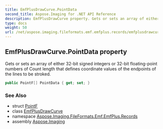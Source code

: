 ```yaml
---
title: EmfPlusDrawCurve.PointData
second_title: Aspose.Imaging for .NET API Reference
description: EmfPlusDrawCurve property. Gets or sets an array of either 32bit signed integers or 32bit floatingpoint numbers of Count length that defines coordinate values of the endpoints of the lines to be stroked
type: docs
weight: 50
url: /net/aspose.imaging.fileformats.emf.emfplus.records/emfplusdrawcurve/pointdata/
---
```

## EmfPlusDrawCurve.PointData property

Gets or sets an array of either 32-bit signed integers or 32-bit floating-point numbers of Count length that defines coordinate values of the endpoints of the lines to be stroked.

```csharp
public PointF[] PointData { get; set; }
```

### See Also

* struct [PointF](../../../aspose.imaging/pointf/)
* class [EmfPlusDrawCurve](../)
* namespace [Aspose.Imaging.FileFormats.Emf.EmfPlus.Records](../../emfplusdrawcurve/)
* assembly [Aspose.Imaging](../../../)


